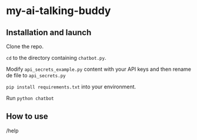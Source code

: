 # my-ai-talking-buddy

## Installation and launch

Clone the repo.

`cd` to the directory containing `chatbot.py`.

Modify `api_secrets_example.py` content with your API keys and then rename de file to `api_secrets.py`

`pip install requirements.txt` into your environment.

Run `python chatbot`

## How to use

/help
